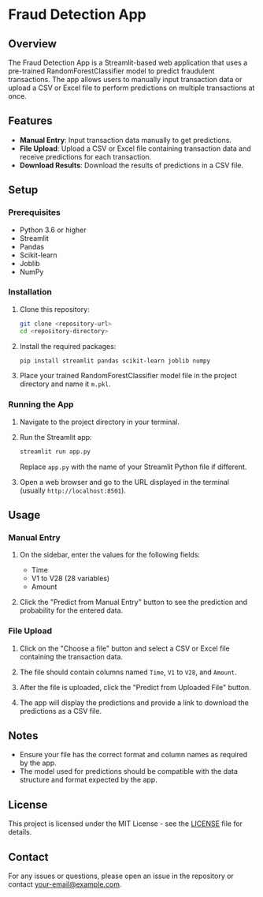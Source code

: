 # Fraud Detection App

## Overview

The Fraud Detection App is a Streamlit-based web application that uses a pre-trained RandomForestClassifier model to predict fraudulent transactions. The app allows users to manually input transaction data or upload a CSV or Excel file to perform predictions on multiple transactions at once.

## Features

- **Manual Entry**: Input transaction data manually to get predictions.
- **File Upload**: Upload a CSV or Excel file containing transaction data and receive predictions for each transaction.
- **Download Results**: Download the results of predictions in a CSV file.

## Setup

### Prerequisites

- Python 3.6 or higher
- Streamlit
- Pandas
- Scikit-learn
- Joblib
- NumPy

### Installation

1. Clone this repository:

    ```bash
    git clone <repository-url>
    cd <repository-directory>
    ```

2. Install the required packages:

    ```bash
    pip install streamlit pandas scikit-learn joblib numpy
    ```

3. Place your trained RandomForestClassifier model file in the project directory and name it `m.pkl`.

### Running the App

1. Navigate to the project directory in your terminal.

2. Run the Streamlit app:

    ```bash
    streamlit run app.py
    ```

    Replace `app.py` with the name of your Streamlit Python file if different.

3. Open a web browser and go to the URL displayed in the terminal (usually `http://localhost:8501`).

## Usage

### Manual Entry

1. On the sidebar, enter the values for the following fields:
    - Time
    - V1 to V28 (28 variables)
    - Amount

2. Click the "Predict from Manual Entry" button to see the prediction and probability for the entered data.

### File Upload

1. Click on the "Choose a file" button and select a CSV or Excel file containing the transaction data.

2. The file should contain columns named `Time`, `V1` to `V28`, and `Amount`.

3. After the file is uploaded, click the "Predict from Uploaded File" button.

4. The app will display the predictions and provide a link to download the predictions as a CSV file.

## Notes

- Ensure your file has the correct format and column names as required by the app.
- The model used for predictions should be compatible with the data structure and format expected by the app.

## License

This project is licensed under the MIT License - see the [LICENSE](LICENSE) file for details.

## Contact

For any issues or questions, please open an issue in the repository or contact [your-email@example.com](mailto:your-email@example.com).
